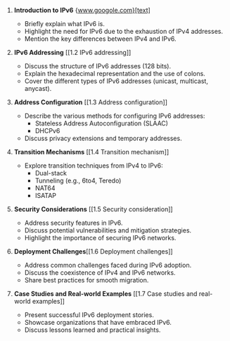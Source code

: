 
1. **Introduction to IPv6** {www.googole.com}[text]

    
    - Briefly explain what IPv6 is.
    - Highlight the need for IPv6 due to the exhaustion of IPv4 addresses.
    - Mention the key differences between IPv4 and IPv6.
2. **IPv6 Addressing** [[1.2 IPv6 addressing]]
    
    - Discuss the structure of IPv6 addresses (128 bits).
    - Explain the hexadecimal representation and the use of colons.
    - Cover the different types of IPv6 addresses (unicast, multicast, anycast).
3. **Address Configuration** [[1.3 Address configuration]]
    
    - Describe the various methods for configuring IPv6 addresses:
        - Stateless Address Autoconfiguration (SLAAC)
        - DHCPv6
    - Discuss privacy extensions and temporary addresses.
4. **Transition Mechanisms** [[1.4 Transition mechanism]]
    
    - Explore transition techniques from IPv4 to IPv6:
        - Dual-stack
        - Tunneling (e.g., 6to4, Teredo)
        - NAT64
        - ISATAP
5. **Security Considerations** [[1.5 Security consideration]]
    
    - Address security features in IPv6.
    - Discuss potential vulnerabilities and mitigation strategies.
    - Highlight the importance of securing IPv6 networks.
6. **Deployment Challenges**[[1.6 Deployment challenges]]
    
    - Address common challenges faced during IPv6 adoption.
    - Discuss the coexistence of IPv4 and IPv6 networks.
    - Share best practices for smooth migration.
7. **Case Studies and Real-world Examples** [[1.7 Case studies and real-world examples]]
    
    - Present successful IPv6 deployment stories.
    - Showcase organizations that have embraced IPv6.
    - Discuss lessons learned and practical insights.




